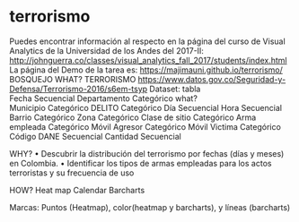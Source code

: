 # terrorismo
Puedes encontrar información al respecto en la página del curso de Visual Analytics de la Universidad de los Andes del 2017-II:
http://johnguerra.co/classes/visual_analytics_fall_2017/students/index.html
La página del Demo de la tarea es: 
https://majimauni.github.io/terrorismo/
BOSQUEJO
WHAT?
TERRORISMO 
https://www.datos.gov.co/Seguridad-y-Defensa/Terrorismo-2016/s6em-tsyp
Dataset: tabla	
Fecha	Secuencial
Departamento	Categórico
what?	
Municipio	Categórico
DELITO	Categórico
Día	Secuencial
Hora	Secuencial
Barrio	Categórico
Zona	Categórico
Clase de sitio	Categórico
Arma empleada	Categórico
Móvil Agresor	Categórico
Móvil Victima	Categórico
Código DANE	Secuencial
Cantidad	Secuencial

WHY?
•	Descubrir la distribución del terrorismo por fechas (días y meses) en Colombia.
•	Identificar los tipos de armas empleadas para los actos terroristas y su frecuencia de uso


HOW?
Heat map Calendar
Barcharts

Marcas:  Puntos (Heatmap), color(heatmap y barcharts), y líneas (barcharts)

